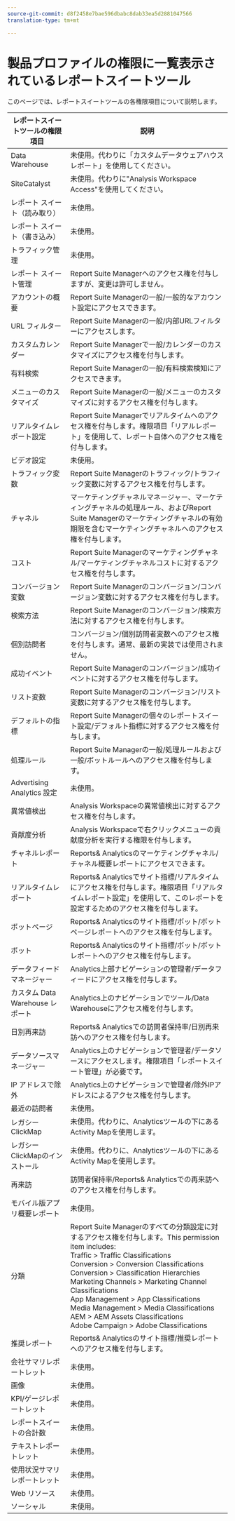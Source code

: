 ```yaml
---
source-git-commit: d8f2458e7bae596dbabc8dab33ea5d2881047566
translation-type: tm+mt

---
```

# 製品プロファイルの権限に一覧表示されているレポートスイートツール

このページでは、レポートスイートツールの各権限項目について説明します。

| レポートスイートツールの権限項目 | 説明 |
|------|------|
| Data Warehouse | 未使用。代わりに「カスタムデータウェアハウスレポート」を使用してください。 |
| SiteCatalyst | 未使用。代わりに"Analysis Workspace Access"を使用してください。 |
| レポート スイート（読み取り） | 未使用。 |
| レポート スイート（書き込み） | 未使用。 |
| トラフィック管理 | 未使用。 |
| レポート スイート管理 | Report Suite Managerへのアクセス権を付与しますが、変更は許可しません。 |
| アカウントの概要 | Report Suite Managerの一般/一般的なアカウント設定にアクセスできます。 |
| URL フィルター | Report Suite Managerの一般/内部URLフィルターにアクセスします。 |
| カスタムカレンダー | Report Suite Managerで一般/カレンダーのカスタマイズにアクセス権を付与します。 |
| 有料検索 | Report Suite Managerの一般/有料検索検知にアクセスできます。 |
| メニューのカスタマイズ | Report Suite Managerの一般/メニューのカスタマイズに対するアクセス権を付与します。 |
| リアルタイムレポート設定 | Report Suite Managerでリアルタイムへのアクセス権を付与します。権限項目「リアルレポート」を使用して、レポート自体へのアクセス権を付与します。 |
| ビデオ設定 | 未使用。 |
| トラフィック変数 | Report Suite Managerのトラフィック/トラフィック変数に対するアクセス権を付与します。 |
| チャネル | マーケティングチャネルマネージャー、マーケティングチャネルの処理ルール、およびReport Suite Managerのマーケティングチャネルの有効期限を含むマーケティングチャネルへのアクセス権を付与します。 |
| コスト | Report Suite Managerのマーケティングチャネル/マーケティングチャネルコストに対するアクセス権を付与します。 |
| コンバージョン変数     | Report Suite Managerのコンバージョン/コンバージョン変数に対するアクセス権を付与します。 |
| 検索方法 | Report Suite Managerのコンバージョン/検索方法に対するアクセス権を付与します。 |
| 個別訪問者 | コンバージョン/個別訪問者変数へのアクセス権を付与します。通常、最新の実装では使用されません。 |
| 成功イベント | Report Suite Managerのコンバージョン/成功イベントに対するアクセス権を付与します。 |
| リスト変数 | Report Suite Managerのコンバージョン/リスト変数に対するアクセス権を付与します。 |
| デフォルトの指標 | Report Suite Managerの個々のレポートスイート設定/デフォルト指標に対するアクセス権を付与します。 |
| 処理ルール | Report Suite Managerの一般/処理ルールおよび一般/ボットルールへのアクセス権を付与します。 |
| Advertising Analytics 設定 | 未使用。 |
| 異常値検出 | Analysis Workspaceの異常値検出に対するアクセス権を付与します。 |
| 貢献度分析 | Analysis Workspaceで右クリックメニューの貢献度分析を実行する権限を付与します。 |
| チャネルレポート | Reports&amp; Analyticsのマーケティングチャネル/チャネル概要レポートにアクセスできます。 |
| リアルタイムレポート | Reports&amp; Analyticsでサイト指標/リアルタイムにアクセス権を付与します。権限項目「リアルタイムレポート設定」を使用して、このレポートを設定するためのアクセス権を付与します。 |
| ボットページ | Reports&amp; Analyticsのサイト指標/ボット/ボットページレポートへのアクセス権を付与します。 |
| ボット | Reports&amp; Analyticsのサイト指標/ボット/ボットレポートへのアクセス権を付与します。 |
| データフィードマネージャー | Analytics上部ナビゲーションの管理者/データフィードにアクセス権を付与します。 |
| カスタム Data Warehouse レポート | Analytics上のナビゲーションでツール/Data Warehouseにアクセス権を付与します。 |
| 日別再来訪 | Reports&amp; Analyticsでの訪問者保持率/日別再来訪へのアクセス権を付与します。 |
| データソースマネージャー | Analytics上のナビゲーションで管理者/データソースにアクセスします。権限項目「レポートスイート管理」が必要です。 |
| IP アドレスで除外 | Analytics上のナビゲーションで管理者/除外IPアドレスによるアクセス権を付与します。 |
| 最近の訪問者 | 未使用。 |
| レガシー ClickMap | 未使用。代わりに、Analyticsツールの下にあるActivity Mapを使用します。 |
| レガシーClickMapのインストール | 未使用。代わりに、Analyticsツールの下にあるActivity Mapを使用します。 |
| 再来訪 | 訪問者保持率/Reports&amp; Analyticsでの再来訪へのアクセス権を付与します。 |
| モバイル版アプリ概要レポート | 未使用。 |
| 分類       | Report Suite Managerのすべての分類設定に対するアクセス権を付与します。This permission item includes: <br>Traffic &gt; Traffic Classifications<br>Conversion &gt; Conversion Classifications<br>Conversion &gt; Classification Hierarchies<br>Marketing Channels &gt; Marketing Channel Classifications<br>App Management &gt; App Classifications<br>Media Management &gt; Media Classifications<br>AEM &gt; AEM Assets Classifications<br>Adobe Campaign &gt; Adobe Classifications |
| 推奨レポート | Reports&amp; Analyticsのサイト指標/推奨レポートへのアクセス権を付与します。 |
| 会社サマリレポートレット | 未使用。 |
| 画像 | 未使用。 |
| KPI/ゲージレポートレット | 未使用。 |
| レポートスイートの合計数 | 未使用。 |
| テキストレポートレット | 未使用。 |
| 使用状況サマリレポートレット | 未使用。 |
| Web リソース | 未使用。 |
| ソーシャル | 未使用。 |
